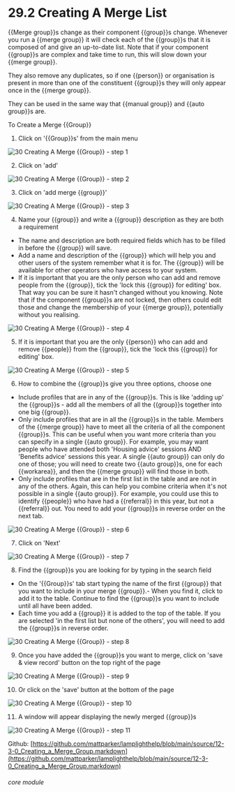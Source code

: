 # 29.2 Creating A Merge List

{{Merge group}}s change as their component {{group}}s change. Whenever you run a {{merge group}} it will check each of the {{group}}s that it is composed of and give an up-to-date list. Note that if your component {{group}}s are complex and take time to run, this will slow down your {{merge group}}.

They also remove any duplicates, so if one {{person}} or organisation is present in more than one of the constituent {{group}}s they will only appear once in the {{merge group}}.

They can be used in the same way that {{manual group}} and {{auto group}}s are.

To Create a Merge {{Group}}

1. Click on &#039;{{Group}}s&#039; from the main menu

![30 Creating A Merge {{Group}} - step 1](30_Creating_A_Merge_List_im_1.png)

2. Click on &#039;add&#039;

![30 Creating A Merge {{Group}} - step 2](30_Creating_A_Merge_List_im_2.png)

3. Click on &#039;add merge {{group}}&#039;

![30 Creating A Merge {{Group}} - step 3](30_Creating_A_Merge_List_im_3.png)

4. Name your {{group}} and write a {{group}} description as they are both a requirement

- The name and description are both required fields which has to be filled in before the {{group}} will save.
- Add a name and description of the {{group}} which will help you and other users of the system remember what it is for. The {{group}} will be available for other operators who have access to your system.
- If it is important that you are the only person who can add and remove people from the {{group}}, tick the 'lock this {{group}} for editing' box. That way you can be sure it hasn't changed without you knowing. Note that if the component {{group}}s are not locked, then others could edit those and change the membership of your {{merge group}}, potentially without you realising.

![30 Creating A Merge {{Group}} - step 4](30_Creating_A_Merge_List_im_4.png)

5. If it is important that you are the only {{person}} who can add and remove {{people}} from the {{group}}, tick the &#039;lock this {{group}} for editing&#039; box.

![30 Creating A Merge {{Group}} - step 5](30_Creating_A_Merge_List_im_5.png)

6. How to combine the {{group}}s give you three options, choose one

- Include profiles that are in any of the {{group}}s. This is like 'adding up' the {{group}}s - add all the members of all the {{group}}s together into one big {{group}}.
- Only include profiles that are in all the {{group}}s in the table. Members of the {{merge group}} have to meet all the criteria of all the component {{group}}s. This can be useful when you want more criteria than you can specify in a single {{auto group}}. For example, you may want people who have attended both 'Housing advice' sessions AND 'Benefits advice' sessions this year. A single {{auto group}} can only do one of those; you will need to create two {{auto group}}s, one for each {{workarea}}, and then the {{merge group}} will find those in both.
- Only include profiles that are in the first list in the table and are not in any of the others. Again, this can help you combine criteria when it's not possible in a single {{auto group}}. For example, you could use this to identify {{people}} who have had a {{referral}} in this year, but not a {{referral}} out. You need to add your {{group}}s in reverse order on the next tab.

![30 Creating A Merge {{Group}} - step 6](30_Creating_A_Merge_List_im_6.png)

7. Click on &#039;Next&#039;

![30 Creating A Merge {{Group}} - step 7](30_Creating_A_Merge_List_im_7.png)

8. Find the {{group}}s you are looking for by typing in the search field
- On the '{{Group}}s' tab start typing the name of the first {{group}} that you want to include in your merge {{group}}.- When you find it, click to add it to the table.
Continue to find the {{group}}s you want to include until all have been added.
- Each time you add a {{group}} it is added to the top of the table. If you are selected 'in the first list but none of the others', you will need to add the {{group}}s in reverse order.

![30 Creating A Merge {{Group}} - step 8](30_Creating_A_Merge_List_im_8.png)

9. Once you have added the {{group}}s you want to merge, click on &#039;save &amp; view record&#039; button on the top right of the page

![30 Creating A Merge {{Group}} - step 9](30_Creating_A_Merge_List_im_9.png)

10. Or click on the &#039;save&#039; button at the bottom of the page

![30 Creating A Merge {{Group}} - step 10](30_Creating_A_Merge_List_im_10.png)

11. A window will appear displaying the newly merged {{group}}s

![30 Creating A Merge {{Group}} - step 11](30_Creating_A_Merge_List_im_11.png)

Github: [https://github.com/mattparker/lamplighthelp/blob/main/source/12-3-0_Creating_a_Merge_Group.markdown](https://github.com/mattparker/lamplighthelp/blob/main/source/12-3-0_Creating_a_Merge_Group.markdown)


###### core module

